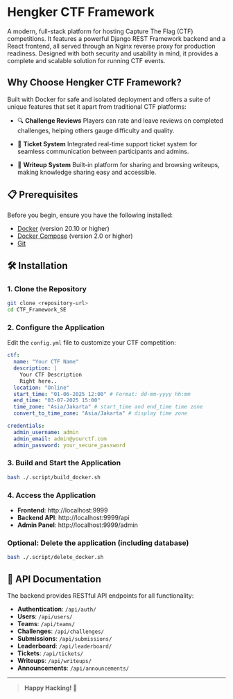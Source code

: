 # Hengker CTF Framework

A modern, full-stack platform for hosting Capture The Flag (CTF) competitions. It features a powerful Django REST Framework backend and a React frontend, all served through an Nginx reverse proxy for production readiness. Designed with both security and usability in mind, it provides a complete and scalable solution for running CTF events.

## Why Choose **Hengker CTF Framework**?

Built with Docker for safe and isolated deployment and offers a suite of unique features that set it apart from traditional CTF platforms:

- 🔍 **Challenge Reviews**
  Players can rate and leave reviews on completed challenges, helping others gauge difficulty and quality.

- 🎫 **Ticket System**
  Integrated real-time support ticket system for seamless communication between participants and admins.

- 📝 **Writeup System**
  Built-in platform for sharing and browsing writeups, making knowledge sharing easy and accessible.

## 📋 Prerequisites

Before you begin, ensure you have the following installed:

- [Docker](https://docs.docker.com/get-docker/) (version 20.10 or higher)
- [Docker Compose](https://docs.docker.com/compose/install/) (version 2.0 or higher)
- [Git](https://git-scm.com/downloads)

## 🛠️ Installation

### 1. Clone the Repository

```bash
git clone <repository-url>
cd CTF_Framework_SE
```

### 2. Configure the Application

Edit the `config.yml` file to customize your CTF competition:

```yaml
ctf:
  name: "Your CTF Name"
  description: |
    Your CTF Description
    Right here..
  location: "Online"
  start_time: "01-06-2025 12:00" # Format: dd-mm-yyyy hh:mm
  end_time: "03-07-2025 15:00"
  time_zone: "Asia/Jakarta" # start_time and end_time time zone
  convert_to_time_zone: "Asia/Jakarta" # display time zone

credentials:
  admin_username: admin
  admin_email: admin@yourctf.com
  admin_password: your_secure_password
```

### 3. Build and Start the Application

```bash
bash ./.script/build_docker.sh
```

### 4. Access the Application

- **Frontend**: http://localhost:9999
- **Backend API**: http://localhost:9999/api
- **Admin Panel**: http://localhost:9999/admin

### Optional: Delete the application (including database)

```bash
bash ./.script/delete_docker.sh
```

## 📝 API Documentation

The backend provides RESTful API endpoints for all functionality:

- **Authentication**: `/api/auth/`
- **Users**: `/api/users/`
- **Teams**: `/api/teams/`
- **Challenges**: `/api/challenges/`
- **Submissions**: `/api/submissions/`
- **Leaderboard**: `/api/leaderboard/`
- **Tickets**: `/api/tickets/`
- **Writeups**: `/api/writeups/`
- **Announcements**: `/api/announcements/`

---

> **Happy Hacking! 🚀**
